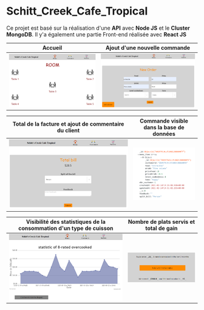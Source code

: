 # Schitt_Creek_Cafe_Tropical

Ce projet est basé sur la réalisation d'une **API** avec **Node JS** et le **Cluster MongoDB**. Il y'a également une partie Front-end réalisée avec **React JS**

| Accueil | Ajout d'une nouvelle commande |
|---------|-------------------------------|
| <img src="https://github.com/PaolaMBIA/Schitt_Creek_Cafe_Tropical/blob/main/photo/home.PNG"> | <img src="https://github.com/PaolaMBIA/Schitt_Creek_Cafe_Tropical/blob/main/photo/addCustomer.PNG"> |


| Total de la facture et ajout de commentaire du client | Commande visible dans la base de données |
|---------|-------------------------------|
| <img src="https://github.com/PaolaMBIA/Schitt_Creek_Cafe_Tropical/blob/main/photo/totalBill.PNG"> | <img src="https://github.com/PaolaMBIA/Schitt_Creek_Cafe_Tropical/blob/main/photo/mongoDB.PNG"> |


| Visibilité des statistiques de la consommation d'un type de cuisson | Nombre de plats servis et total de gain |
|---------|-------------------------------|
| <img src="https://github.com/PaolaMBIA/Schitt_Creek_Cafe_Tropical/blob/main/photo/stat.PNG"> | <img src="https://github.com/PaolaMBIA/Schitt_Creek_Cafe_Tropical/blob/main/photo/median.PNG"> |
